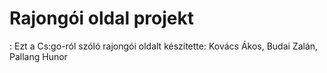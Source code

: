 # Rajongói oldal projekt

: Ezt a Cs:go-ról szóló rajongói oldalt készítette: Kovács Ákos, Budai Zalán, Pallang Hunor